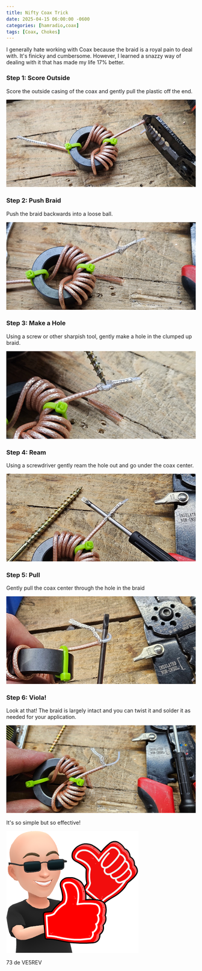```yaml
---
title: Nifty Coax Trick
date: 2025-04-15 06:00:00 -0600
categories: [hamradio,coax]
tags: [Coax, Chokes]
---
```


I generally hate working with Coax because the braid is a royal pain to deal with. It's finicky and cumbersome. However, I learned a snazzy way of dealing with it that has made my life 17% better. 

### Step 1: Score Outside

Score the outside casing of the coax and gently pull the plastic off the end.

![Step1](./assets/Trix/Trix01.webp)

### Step 2: Push Braid

Push the braid backwards into a loose ball.

![Step2](./assets/Trix/Trix02.webp)

### Step 3: Make a Hole

Using a screw or other sharpish tool, gently make a hole in the clumped up braid.

![Step3](./assets/Trix/Trix03.webp)

### Step 4: Ream

Using a screwdriver gently ream the hole out and go under the coax center.

![Step4](./assets/Trix/Trix04.webp)

### Step 5: Pull

Gently pull the coax center through the hole in the braid

![Step5](./assets/Trix/Trix05.webp)

### Step 6: Viola!

Look at that! The braid is largely intact and you can twist it and solder it as needed for your application.

![Step6](./assets/Trix/Trix06.webp)

It's so simple but so effective! 

![Booya](./assets/Trix/Trix07.webp)

73 de VE5REV




